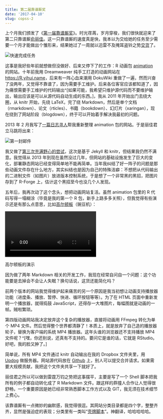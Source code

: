 ```yaml
---
title: 第二届靠谱厮奖
date: '2017-04-10'
slug: copss-2
---
```


上个月我们颁发了《[第一届靠谱厮奖](/cn/2017/03/copss/)》。时光荏苒，岁月穿梭，我们很快就迎来了第二只靠谱厮[俞丽佳](http://yulijia.net/)。这一只靠谱厮的速度真是快，我本以为交给她的任务至少需要一个月才能做出个雏形来，结果她过了一周就以迅雷不及掩耳盗铃之势[交货](/animation/)了。

![快速完成任务](https://slides.yihui.name/gif/dog-drag.gif)

这事是我好些年前就想做但没做好、后来又停下了的工作：R 动画包 [animation](https://github.com/yihui/animation) 的网站。十年前我用 Dreamweaver 纯手工打造的动画网站在 <https://R.yihui.name>，后来有一阵心血来潮用 DokuWiki 重做了一遍，然而兴奋了没两年，又觉得不靠谱了，因为需要手工维护。后来各位客官应该都知道了，因为痛恨需要手工维护的代码输出^[如果可能，我希望只维护源代码而不要维护输出，输出应该是可以从源代码自动生成的东西。]，我从 2011 年开始出门去绕大圈，从 knitr 开始，先绕 LaTeX，完了绕 Markdown，然后是单个文档（rmarkdown）、论文（rticles）、书籍（bookdown）、幻灯片（xaringan），现在绕到了网站阶段（blogdown），终于可以开始着手解决我最初的问题。

2013 年 2 月我写了[一篇日志寻人](/cn/2013/02/waiting-for-thousand-years/)帮我重新整理 animation 包的网站。于是丽佳君立马跳将出来：

![第一封邮件](https://db.yihui.name/images/lijia-email.png)

我又做了[第三次充满野心的尝试](http://vis.supstat.com)，这次是基于 Jekyll 和 knitr，但结果我仍然不满意。我觉得从 2013 年到现在虽然没过几年，但网站的基础设施发生了巨大的变化，部署静态网站已经变得简单地不能再简单。当年我纠结了好一阵子的问题是那些动画文件存在什么地方，其实纠结也是因为自己的特殊洁癖：不想把从代码输出的二进制文件（如图片）放进版本控制系统，于是想了一个非常黑的黑招，把图片存到了 R-Forge 上，估计这个黑招至今也没几个人发现。

五年后，我再次动了这个念头，想把动画网站复活。虽然 animation 包里的 R 代码写得一塌糊涂（毕竟是我的第一个 R 包，新手上路多多关照），但我觉得有些演示还是有那么点意思，比如[高尔顿板](/animation/example/quincunx/)（豌豆机）：

<video controls loop autoplay><source src="https://assets.yihui.name/figures/animation/example/quincunx/demo-a.mp4"><p>高尔顿板的演示</p></video>

因为做了两年 Markdown 相关的开发工作，我现在经常自问自一个问题：这个功能要是去掉会不会让人失眠？换句话说，这货还能简化吗？

前两个版本的网站我觉得维护起来痛苦的另一个原因是我当初想让动画支持播放器功能（进度条、播放、暂停、快进、循环按钮等等）。为了在 HTML 页面中重新发明一个播放器，就得捣鼓 JavaScript，还得存一大堆图片，每幅图就是动画的一帧。贼啦繁琐。

第四版动画网站我决定放弃这个复杂的播放器，直接将动画用 FFmpeg 转化为单个 MP4 文件。然后觉得整个世界都清静了！本质上，就是放弃了自己造的播放器轮子，替换为客户端的系统 MP4 播放器。这年头谁的浏览器还不支持播放 MP4 文件呢？^[嘿，你还别说，还真有不支持的。要问它是谁的话，它就是 RStudio。好吧，我的脸又肿了。]

简单说，所有 MP4 文件通过 knitr 自动输出在我的 Dropbox 文件夹里，用 [Updog](/cn/2017/02/old-tomb/) 做服务器。网站源代码放在 [Github](https://github.com/rbind/yihui) 上，别人可以提交合并请求。如果需要大规模贡献，我把这个文件夹共享一下就好了。

丽佳君之所以可以做到雷霆万钧之势把这事摆平，主要是写了一个 Shell 脚本把我所有的例子都自动转化成了 R Markdown 文件。跟这样的莽撞人合作让人觉得很舒畅，一个重要原因是她已经非常熟悉脚本工作方式以及 GIT，我无须在技术细节上费心。

该靠谱厮有一点微妙的幽默感，我觉得很逗。其网站分类目录都是四个字，整整齐齐，显然是强迫症的表现；分类里有一类叫“[壳牌脚本](http://yulijia.net/cn/categories/#壳牌脚本)”。神翻译，哈哈哈哈哈。
